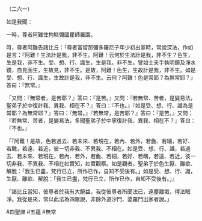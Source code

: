（二六一）

如是我聞：

一時，尊者阿難住拘睒彌國瞿師羅園。

時，尊者阿難告諸比丘：「尊者富留那彌多羅尼子年少初出家時，常說深法，作如是言：『阿難！生法計是我，非不生。阿難！云何於生法計是我，非不生？色生，生是我，非不生。受、想、行、識生，生是我，非不生。譬如士夫手執明鏡及淨水鏡，自見面生，生故見，非不生。是故，阿難！色生，生故計是我，非不生。如是受、想、行、識生，生故計是我，非不生。云何？阿難！色是常耶？為無常耶？』答曰：『無常。』

「又問：『無常者，是苦耶？』答曰：『是苦。』又問：『若無常、苦者，是變易法，聖弟子於中復計我、異我、相在不？』答曰：『不也。』『如是受、想、行、識為是常耶？為無常耶？』答曰：『無常。』『若無常，是苦耶？』答曰：『是苦。』又問：『若無常、苦者，是變易法，多聞聖弟子於中寧復計我、異我、相在不？』答曰：『不也。』

「『阿難！是故，色若過去、若未來、若現在，若內、若外，若麁、若細，若好、若醜，若遠、若近，彼一切非我、不異我、不相在。如是受、想、行、識，若過去、若未來、若現在，若內、若外，若麁、若細，若好、若醜，若遠、若近，彼一切非我、不異我、不相在如實知，如實觀察。如是觀者，聖弟子於色生厭、離欲、解脫：「我生已盡，梵行已立，所作已作，自知不受後有。」如是受、想、行、識，生厭、離欲、解脫：「我生已盡，梵行已立，所作已作，自知不受後有。」』

「諸比丘當知，彼尊者於我有大饒益，我從彼尊者所聞法已，遠塵離垢，得法眼淨。我從是來，常以此法為四眾說，非餘外道沙門、婆羅門出家者說。」





#四聖諦
#五蘊
#無常
